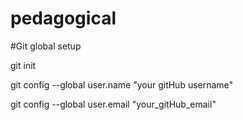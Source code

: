 # pedagogical

#Git global setup

git init

git config --global user.name "your gitHub username"

git config --global user.email "your_gitHub_email"

